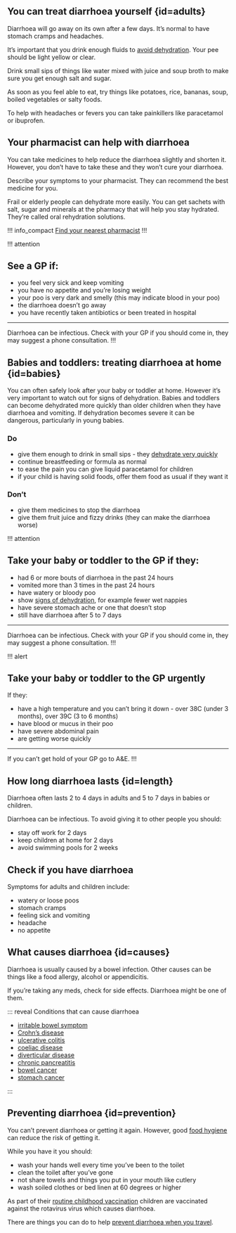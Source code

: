 ## You can treat diarrhoea yourself {id=adults}

Diarrhoea will go away on its own after a few days. It’s normal to have stomach cramps and headaches. 

It’s important that you drink enough fluids to [avoid dehydration](http://www.nhs.uk/Conditions/dehydration/Pages/Introduction.aspx). Your pee should be light yellow or clear.

Drink small sips of things like water mixed with juice and soup broth to make sure you get enough salt and sugar. 

As soon as you feel able to eat, try things like potatoes, rice, bananas, soup, boiled vegetables or salty foods. 

To help with headaches or fevers you can take painkillers like paracetamol or ibuprofen. 


## Your pharmacist can help with diarrhoea  

You can take medicines to help reduce the diarrhoea slightly and shorten it. However, you don’t have to take these and they won’t cure your diarrhoea. 

Describe your symptoms to your pharmacist. They can recommend the best medicine for you.

Frail or elderly people can dehydrate more easily. You can get sachets with salt, sugar and minerals at the pharmacy that will help you stay hydrated. They’re called oral rehydration solutions. 

!!! info_compact
  [Find your nearest pharmacist](https://beta.nhs.uk/finders/find-help)
!!!


!!! attention
 ## See a GP if:

  - you feel very sick and keep vomiting 
  - you have no appetite and you’re losing weight
  - your poo is very dark and smelly (this may indicate blood in your poo) 
  - the diarrhoea doesn’t go away
  - you have recently taken antibiotics or been treated in hospital

***
Diarrhoea can be infectious. Check with your GP if you should come in, they may suggest a phone consultation. 
!!!


## Babies and toddlers: treating diarrhoea at home {id=babies}

You can often safely look after your baby or toddler at home. However it’s very important to watch out for signs of dehydration. Babies and toddlers can become dehydrated more quickly than older children when they have diarrhoea and vomiting. If dehydration becomes severe it can be dangerous, particularly in young babies.

<section class="panel panel--binary">
  <article class="panel__column">
    <div class="panel__content">
      <h3>Do</h3>
      <ul class="list--check">
        <li>give them enough to drink in small sips - they <a href="http://www.nhs.uk/Conditions/Dehydration/Pages/Symptoms.aspx">dehydrate very quickly</a></li>
        <li>continue breastfeeding or formula as normal</li>
        <li>to ease the pain you can give liquid paracetamol for children</li>
        <li>if your child is having solid foods, offer them food as usual if they want it</li>
      </ul>
    </div>
  </article>
  <article class="panel__column">
    <div class="panel__content">
      <h3>Don’t</h3>
      <ul class="list--cross">
        <li>give them medicines to stop the diarrhoea</li>
        <li>give them fruit juice and fizzy drinks (they can make the diarrhoea worse)</li>
      </ul>
    </div>
  </article>
</section>


!!! attention
  ## Take your baby or toddler to the GP if they:
  - had 6 or more bouts of diarrhoea in the past 24 hours
  - vomited more than 3 times in the past 24 hours
  - have watery or bloody poo
  - show [signs of dehydration](http://www.nhs.uk/Conditions/Dehydration/Pages/Symptoms.aspx), for example fewer wet nappies
  - have severe stomach ache or one that doesn’t stop
  - still have diarrhoea after 5 to 7 days

  ***
  Diarrhoea can be infectious. Check with your GP if you should come in, they may suggest a phone consultation. 
!!!


!!! alert
  ## Take your baby or toddler to the GP urgently
  If they:
  - have a high temperature and you can’t bring it down - over 38C (under 3 months), over 39C (3 to 6 months)
  - have blood or mucus in their poo
  - have severe abdominal pain
  - are getting worse quickly

  ***
  If you can’t get hold of your GP go to A&E.
!!!


## How long diarrhoea lasts {id=length}

Diarrhoea often lasts 2 to 4 days in adults and 5 to 7 days in babies or children. 

Diarrhoea can be infectious. To avoid giving it to other people you should:

- stay off work for 2 days
- keep children at home for 2 days
- avoid swimming pools for 2 weeks


## Check if you have diarrhoea

Symptoms for adults and children include: 

- watery or loose poos
- stomach cramps
- feeling sick and vomiting  
- headache
- no appetite


## What causes diarrhoea {id=causes}

Diarrhoea is usually caused by a bowel infection. Other causes can be things like a food allergy, alcohol or appendicitis. 

If you’re taking any meds, check for side effects. Diarrhoea might be one of them. 

::: reveal Conditions that can cause diarrhoea 

- [irritable bowel symptom](http://www.nhs.uk/Conditions/Irritable-bowel-syndrome/Pages/Introduction.aspx)
- [Crohn’s disease](http://www.nhs.uk/conditions/crohns-disease/pages/introduction.aspx)
- [ulcerative colitis](http://www.nhs.uk/conditions/Ulcerative-colitis/Pages/Introduction.aspx)
- [coeliac disease](http://www.nhs.uk/conditions/Coeliac-disease/Pages/Introduction.aspx)
- [diverticular disease](http://www.nhs.uk/Conditions/Diverticular-disease-and-diverticulitis/Pages/Introduction.aspx)
- [chronic pancreatitis](http://www.nhs.uk/conditions/Pancreatitis-chronic/Pages/Introduction.aspx)
- [bowel cancer](http://www.nhs.uk/Conditions/Cancer-of-the-colon-rectum-or-bowel/Pages/Introduction.aspx)
- [stomach cancer](http://www.nhs.uk/conditions/Cancer-of-the-stomach/Pages/Introduction.aspx)

:::


## Preventing diarrhoea {id=prevention}

You can’t prevent diarrhoea or getting it again. However, good [food hygiene](https://www.food.gov.uk/) can reduce the risk of getting it. 

While you have it you should: 

- wash your hands well every time you’ve been to the toilet  
- clean the toilet after you’ve gone
- not share towels and things you put in your mouth like cutlery
- wash soiled clothes or bed linen at 60 degrees or higher

As part of their [routine childhood vaccination](http://www.nhs.uk/Conditions/vaccinations/Pages/rotavirus-vaccine.aspx) children are vaccinated against the rotavirus virus which causes diarrhoea. 

There are things you can do to help [prevent diarrhoea when you travel](http://travelhealthpro.org.uk/countries).